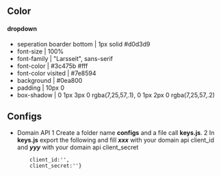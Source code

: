 ## Color
#### dropdown
 - seperation boarder bottom | 1px solid #d0d3d9
 - font-size | 100%
 - font-family | "Larsseit", sans-serif
 - font-color | #3c475b #fff
 - font-color visited | #7e8594
 - background | #0ea800
 - padding | 10px 0
 - box-shadow | 0 1px 3px 0 rgba(7,25,57,.1), 0 1px 2px 0 rgba(7,25,57,.2)

## Configs
 - Domain API 
   1 Create a folder name **configs** and a file call **keys.js**. 
   2 In **keys.js** export the following and fill ***xxx*** with your domain api client_id and ***yyy*** with your domain api client_secret 
    ``` export const domainClient={
        client_id:'',
        client_secret:''} 
    ```